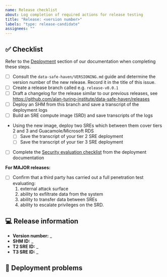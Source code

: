 ```yaml
---
name: Release checklist
about: Log completion of required actions for release testing
title: "Release: <version number>"
labels: "type: release-candidate"
assignees: ""
---
```


## :white_check_mark: Checklist

<!--
Before reporting a problem please check the following. Replace the empty checkboxes [ ] below with checked ones [x] accordingly.
-->

Refer to the [Deployment](https://data-safe-haven.readthedocs.io/en/latest/deployment) section of our documentation when completing these steps.

- [ ] Consult the `data-safe-haven/VERSIONING.md` guide and determine the version number of the new release. Record it in the title of this issue.
- [ ] Create a release branch called e.g. `release-v0.0.1`
- [ ] Draft a changelog for the release similar to our previous releases, see https://github.com/alan-turing-institute/data-safe-haven/releases
- [ ] Deploy an SHM from this branch and save a transcript of the deployment logs
- [ ] Build an SRE compute image (SRD) and save transcripts of the logs
- Using the new image, deploy two SREs which between them cover tiers 2 and 3 and Guacamole/Microsoft RDS
    - [ ] Save the transcript of your tier 2 SRE deployment
    - [ ] Save the transcript of your tier 3 SRE deployment
- [ ] Complete the [Security evaluation checklist](https://data-safe-haven.readthedocs.io/en/latest/deployment/security_checklist.html) from the deployment documentation

**For MAJOR releases:**

- [ ] Confirm that a third party has carried out a full penetration test evaluating:
  1. external attack surface
  1. ability to exfiltrate data from the system
  1. ability to transfer data between SREs
  1. ability to escalate privileges on the SRD.

## :computer: Release information

- **Version number:** _
- **SHM ID:** _
- **T2 SRE ID:** _
- **T3 SRE ID:** _

## :deciduous_tree: Deployment problems

<!--
Keep a record in this issue of problems and fixes implemented during the release process. Be sure to update the changelog if any new commits are added to the release branch.
-->

